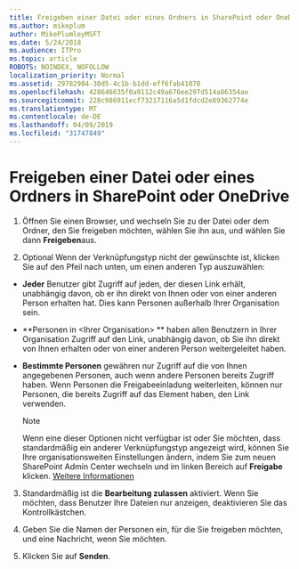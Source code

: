 ```yaml
---
title: Freigeben einer Datei oder eines Ordners in SharePoint oder OneDrive
ms.author: mikeplum
author: MikePlumleyMSFT
ms.date: 5/24/2018
ms.audience: ITPro
ms.topic: article
ROBOTS: NOINDEX, NOFOLLOW
localization_priority: Normal
ms.assetid: 29782984-30d5-4c1b-b1dd-eff6fab41078
ms.openlocfilehash: 428646635f0a9112c49a676ee297d514a86354ae
ms.sourcegitcommit: 228c986911ecf73217116a5d1fdcd2e89362774e
ms.translationtype: MT
ms.contentlocale: de-DE
ms.lasthandoff: 04/09/2019
ms.locfileid: "31747849"
---
```

# <a name="share-a-file-or-folder-in-sharepoint-or-onedrive"></a>Freigeben einer Datei oder eines Ordners in SharePoint oder OneDrive

1. Öffnen Sie einen Browser, und wechseln Sie zu der Datei oder dem Ordner, den Sie freigeben möchten, wählen Sie ihn aus, und wählen Sie dann **Freigeben**aus. 
    
2. Optional Wenn der Verknüpfungstyp nicht der gewünschte ist, klicken Sie auf den Pfeil nach unten, um einen anderen Typ auszuwählen:
    
  - **Jeder** Benutzer gibt Zugriff auf jeden, der diesen Link erhält, unabhängig davon, ob er ihn direkt von Ihnen oder von einer anderen Person erhalten hat. Dies kann Personen außerhalb Ihrer Organisation sein. 
    
  - **Personen in \<Ihrer Organisation\> ** haben allen Benutzern in Ihrer Organisation Zugriff auf den Link, unabhängig davon, ob Sie ihn direkt von Ihnen erhalten oder von einer anderen Person weitergeleitet haben. 
    
  - **Bestimmte Personen** gewähren nur Zugriff auf die von Ihnen angegebenen Personen, auch wenn andere Personen bereits Zugriff haben. Wenn Personen die Freigabeeinladung weiterleiten, können nur Personen, die bereits Zugriff auf das Element haben, den Link verwenden. 
    
    > [!NOTE]
    > Wenn eine dieser Optionen nicht verfügbar ist oder Sie möchten, dass standardmäßig ein anderer Verknüpfungstyp angezeigt wird, können Sie Ihre organisationsweiten Einstellungen ändern, indem Sie zum neuen SharePoint Admin Center wechseln und im linken Bereich auf **Freigabe** klicken. [Weitere Informationen](https://go.microsoft.com/fwlink/?linkid=866426)
  
3. Standardmäßig ist die **Bearbeitung zulassen** aktiviert. Wenn Sie möchten, dass Benutzer Ihre Dateien nur anzeigen, deaktivieren Sie das Kontrollkästchen. 
    
4. Geben Sie die Namen der Personen ein, für die Sie freigeben möchten, und eine Nachricht, wenn Sie möchten.
    
5. Klicken Sie auf **Senden**. 
    

